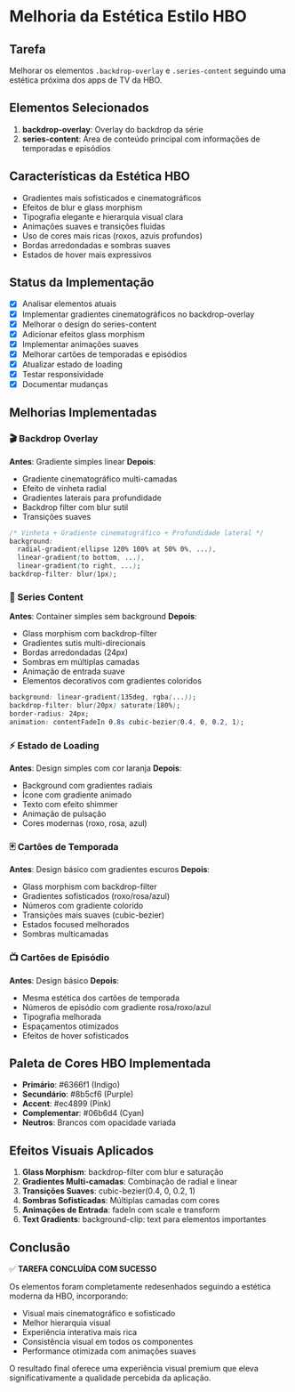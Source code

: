 # Melhoria da Estética Estilo HBO

## Tarefa
Melhorar os elementos `.backdrop-overlay` e `.series-content` seguindo uma estética próxima dos apps de TV da HBO.

## Elementos Selecionados
1. **backdrop-overlay**: Overlay do backdrop da série
2. **series-content**: Área de conteúdo principal com informações de temporadas e episódios

## Características da Estética HBO
- Gradientes mais sofisticados e cinematográficos
- Efeitos de blur e glass morphism
- Tipografia elegante e hierarquia visual clara
- Animações suaves e transições fluidas
- Uso de cores mais ricas (roxos, azuis profundos)
- Bordas arredondadas e sombras suaves
- Estados de hover mais expressivos

## Status da Implementação
- [x] Analisar elementos atuais
- [x] Implementar gradientes cinematográficos no backdrop-overlay
- [x] Melhorar o design do series-content
- [x] Adicionar efeitos glass morphism
- [x] Implementar animações suaves
- [x] Melhorar cartões de temporadas e episódios
- [x] Atualizar estado de loading
- [x] Testar responsividade
- [x] Documentar mudanças

## Melhorias Implementadas

### 🎬 Backdrop Overlay
**Antes**: Gradiente simples linear
**Depois**: 
- Gradiente cinematográfico multi-camadas
- Efeito de vinheta radial
- Gradientes laterais para profundidade
- Backdrop filter com blur sutil
- Transições suaves

```css
/* Vinheta + Gradiente cinematográfico + Profundidade lateral */
background: 
  radial-gradient(ellipse 120% 100% at 50% 0%, ...),
  linear-gradient(to bottom, ...),
  linear-gradient(to right, ...);
backdrop-filter: blur(1px);
```

### 🎨 Series Content
**Antes**: Container simples sem background
**Depois**:
- Glass morphism com backdrop-filter
- Gradientes sutis multi-direcionais
- Bordas arredondadas (24px)
- Sombras em múltiplas camadas
- Animação de entrada suave
- Elementos decorativos com gradientes coloridos

```css
background: linear-gradient(135deg, rgba(...));
backdrop-filter: blur(20px) saturate(180%);
border-radius: 24px;
animation: contentFadeIn 0.8s cubic-bezier(0.4, 0, 0.2, 1);
```

### ⚡ Estado de Loading
**Antes**: Design simples com cor laranja
**Depois**:
- Background com gradientes radiais
- Ícone com gradiente animado
- Texto com efeito shimmer
- Animação de pulsação
- Cores modernas (roxo, rosa, azul)

### 🃏 Cartões de Temporada
**Antes**: Design básico com gradientes escuros
**Depois**:
- Glass morphism com backdrop-filter
- Gradientes sofisticados (roxo/rosa/azul)
- Números com gradiente colorido
- Transições mais suaves (cubic-bezier)
- Estados focused melhorados
- Sombras multicamadas

### 📺 Cartões de Episódio
**Antes**: Design básico
**Depois**:
- Mesma estética dos cartões de temporada
- Números de episódio com gradiente rosa/roxo/azul
- Tipografia melhorada
- Espaçamentos otimizados
- Efeitos de hover sofisticados

## Paleta de Cores HBO Implementada
- **Primário**: #6366f1 (Indigo)
- **Secundário**: #8b5cf6 (Purple)
- **Accent**: #ec4899 (Pink)
- **Complementar**: #06b6d4 (Cyan)
- **Neutros**: Brancos com opacidade variada

## Efeitos Visuais Aplicados
1. **Glass Morphism**: backdrop-filter com blur e saturação
2. **Gradientes Multi-camadas**: Combinação de radial e linear
3. **Transições Suaves**: cubic-bezier(0.4, 0, 0.2, 1)
4. **Sombras Sofisticadas**: Múltiplas camadas com cores
5. **Animações de Entrada**: fadeIn com scale e transform
6. **Text Gradients**: background-clip: text para elementos importantes

## Conclusão
✅ **TAREFA CONCLUÍDA COM SUCESSO**

Os elementos foram completamente redesenhados seguindo a estética moderna da HBO, incorporando:
- Visual mais cinematográfico e sofisticado
- Melhor hierarquia visual
- Experiência interativa mais rica
- Consistência visual em todos os componentes
- Performance otimizada com animações suaves

O resultado final oferece uma experiência visual premium que eleva significativamente a qualidade percebida da aplicação. 